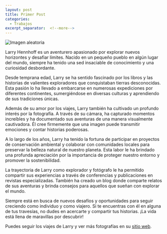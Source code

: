 ```yaml
---
layout: post
title: Primer Post
categories:
  - Trabajos
excerpt_separator:  <!--more-->
---
```


![Imagen aleatoria](https://i.ytimg.com/vi/yk1J-yg0f_o/maxresdefault.jpg)

Larry Hennhoff es un aventurero apasionado por explorar nuevos horizontes y desafiar límites. Nacido en un pequeño pueblo en algún lugar del mundo, siempre ha tenido una sed insaciable de conocimiento y una curiosidad desbordante.

Desde temprana edad, Larry se ha sentido fascinado por los libros y las historias de valientes exploradores que conquistaban tierras desconocidas. Esta pasión lo ha llevado a embarcarse en numerosas expediciones por diferentes continentes, sumergiéndose en diversas culturas y aprendiendo de sus tradiciones únicas.

Además de su amor por los viajes, Larry también ha cultivado un profundo interés por la fotografía. A través de su cámara, ha capturado momentos increíbles y ha documentado sus aventuras de una manera visualmente cautivadora. Él cree firmemente que una imagen puede transmitir emociones y contar historias poderosas.

A lo largo de los años, Larry ha tenido la fortuna de participar en proyectos de conservación ambiental y colaborar con comunidades locales para preservar la belleza natural de nuestro planeta. Esta labor le ha brindado una profunda apreciación por la importancia de proteger nuestro entorno y promover la sostenibilidad.

La trayectoria de Larry como explorador y fotógrafo le ha permitido compartir sus experiencias a través de conferencias y publicaciones en revistas especializadas. También ha creado un blog donde comparte relatos de sus aventuras y brinda consejos para aquellos que sueñan con explorar el mundo.

Siempre está en busca de nuevos desafíos y oportunidades para seguir creciendo como individuo y como viajero. Si te encuentras con él en alguna de tus travesías, no dudes en acercarte y compartir tus historias. ¡La vida está llena de maravillas por descubrir!

Puedes seguir los viajes de Larry y ver más fotografías en su [sitio web](https://www.larryHennhoff.com).